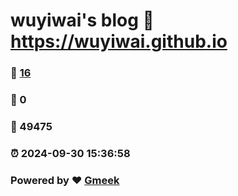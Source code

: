 # wuyiwai's blog :link: https://wuyiwai.github.io 
### :page_facing_up: [16](https://wuyiwai.github.io/tag.html) 
### :speech_balloon: 0 
### :hibiscus: 49475 
### :alarm_clock: 2024-09-30 15:36:58 
### Powered by :heart: [Gmeek](https://github.com/Meekdai/Gmeek)

